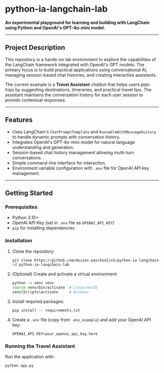 # python-ia-langchain-lab

**An experimental playground for learning and building with LangChain using Python and OpenAI's GPT-4o-mini model.**

---

## Project Description

This repository is a hands-on lab environment to explore the capabilities of the LangChain framework integrated with OpenAI's GPT models. The primary focus is to build practical applications using conversational AI, managing session-based chat histories, and creating interactive assistants.

The current example is a **Travel Assistant** chatbot that helps users plan trips by suggesting destinations, itineraries, and practical travel tips. The assistant maintains the conversation history for each user session to provide contextual responses.

---

## Features

- Uses LangChain's `ChatPromptTemplate` and `RunnableWithMessageHistory` to handle dynamic prompts with conversation history.
- Integrates OpenAI's GPT-4o-mini model for natural language understanding and generation.
- Session-based chat history management allowing multi-turn conversations.
- Simple command-line interface for interaction.
- Environment variable configuration with `.env` file for OpenAI API key management.

---

## Getting Started

### Prerequisites

- Python 3.10+
- OpenAI API Key (set in `.env` file as `OPENAI_API_KEY`)
- `pip` for installing dependencies

### Installation

1. Clone the repository:

    ```bash
    git clone https://github.com/moises-paschoalick/python-ia-langchain-lab.git
    cd python-ia-langchain-lab
    ```

2. (Optional) Create and activate a virtual environment:

    ```bash
    python -m venv venv
    source venv/bin/activate  # Linux/macOS
    venv\Scripts\activate     # Windows
    ```

3. Install required packages:

    ```bash
    pip install -r requirements.txt
    ```

4. Create a `.env` file (copy from `.env_example`) and add your OpenAI API key:

    ```
    OPENAI_API_KEY=your_openai_api_key_here
    ```

### Running the Travel Assistant

Run the application with:

```bash
python app.py
